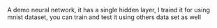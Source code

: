 A demo neural network, it has a single hidden layer, I traind it for using mnist dataset, you can train and test it using others data set as well
